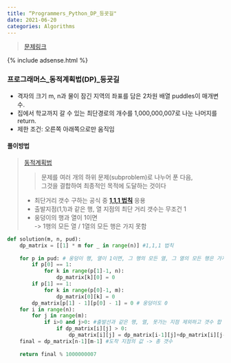```yaml
---
title: “Programmers_Python_DP_등굣길"
date: 2021-06-20
categories: Algorithms
---
```

> [문제링크](https://programmers.co.kr/learn/courses/30/lessons/42898)

{% include adsense.html %}

### 프로그래머스_동적계획법(DP)_등굣길
- 격자의 크기 m, n과 물이 잠긴 지역의 좌표를 담은 2차원 배열 puddles이 매개변수. 
- 집에서 학교까지 갈 수 있는 최단경로의 개수를 1,000,000,007로 나눈 나머지를 return.
- 제한 조건: 오른쪽 아래쪽으로만 움직임

#### 풀이방법 
> [동적계획법](https://ko.wikipedia.org/wiki/동적_계획법)
>> 문제를 여러 개의 하위 문제(subproblem)로 나누어 푼 다음, <br>
>> 그것을 결합하여 최종적인 목적에 도달하는 것이다
> - 최단거리 갯수 구하는 공식 중 [**1,1,1 법칙**](https://namu.wiki/w/최단거리) 응용
> - 출발지점(1,1)과 같은 행, 열 지점의 최단 거리 갯수는 무조건 1 
> - 웅덩이의 행과 열이 1이면 <br>
     -> 1행의 모든 열 / 1열의 모든 행은 가지 못함

```python
def solution(m, n, pud):
    dp_matrix = [[1] * m for _ in range(n)] #1,1,1 법칙
    
    for p in pud: # 웅덩이 행, 열이 1이면, 그 행의 모든 열, 그 열의 모든 행은 가지 못함 
        if p[0] == 1: 
            for k in range(p[1]-1, n):
                dp_matrix[k][0] = 0
        if p[1] == 1:
            for k in range(p[0]-1, m):
                dp_matrix[0][k] = 0
        dp_matrix[p[1] - 1][p[0] - 1] = 0 # 웅덩이도 0
    for i in range(n):
        for j in range(m):
            if i>0 and j>0: #출발선과 같은 행, 열, 못가는 지점 제외하고 갯수 합 더함
                if dp_matrix[i][j] > 0: 
                    dp_matrix[i][j] = dp_matrix[i-1][j]+dp_matrix[i][j-1]
    final = dp_matrix[n-1][m-1] #도착 지점의 값 -> 총 갯수
    
    return final % 1000000007
```

